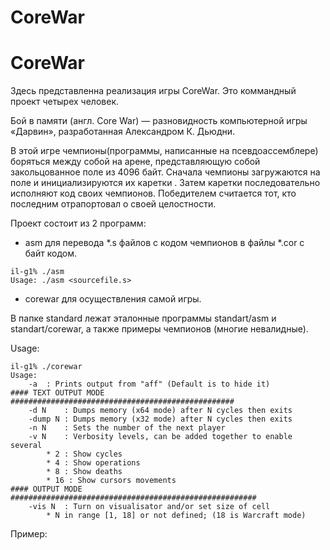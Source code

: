 # CoreWar
# CoreWar
Здесь представленна реализация игры CoreWar. Это коммандный проект четырех человек.  

Бой в памяти (англ. Core War) — разновидность компьютерной игры «Дарвин», разработанная
Александром К. Дьюдни.  

В этой игре чемпионы(программы, написанные на псевдоассемблере) боряться между собой на арене,
представляющую собой закольцованное поле из 4096 байт. Сначала чемпионы загружаются на поле и
инициализируются их каретки . Затем каретки последовательно исполняют код своих чемпионов. Победителем считается тот,
кто последним отрапортовал о своей целостности.  

Проект состоит из 2 программ:
 - asm для перевода *.s файлов с кодом чемпионов в файлы *.cor с байт кодом. 
 ```
il-g1% ./asm
Usage: ./asm <sourcefile.s>
```
 - corewar для осуществления самой игры. 
 
 
В папке standard лежат эталонные программы standart/asm и standart/corewar, а также примеры чемпионов (многие невалидные). 

Usage:

```
il-g1% ./corewar 
Usage:
	-a	: Prints output from "aff" (Default is to hide it)
#### TEXT OUTPUT MODE ##################################################
	-d N	: Dumps memory (x64 mode) after N cycles then exits
	-dump N	: Dumps memory (x32 mode) after N cycles then exits
	-n N	: Sets the number of the next player
	-v N	: Verbosity levels, can be added together to enable several
		* 2 : Show cycles
		* 4 : Show operations
		* 8 : Show deaths
		* 16 : Show cursors movements
#### OUTPUT MODE #######################################################
	-vis N	: Turn on visualisator and/or set size of cell
		* N in range [1, 18] or not defined; (18 is Warcraft mode)
```

Пример:
